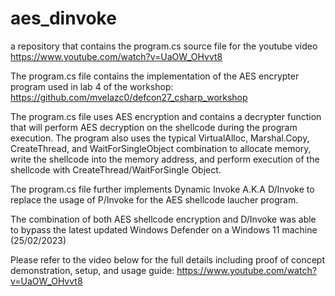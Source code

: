 # aes_dinvoke
a repository that contains the program.cs source file for the youtube video https://www.youtube.com/watch?v=UaOW_OHvvt8

The program.cs file contains the implementation of the AES encrypter program used in lab 4 of the workshop: https://github.com/mvelazc0/defcon27_csharp_workshop

The program.cs file uses AES encryption and contains a decrypter function that will perform AES decryption on the shellcode during the program execution. The program also uses the typical VirtualAlloc, Marshal.Copy, CreateThread, and WaitForSingleObject combination to allocate memory, write the shellcode into the memory address, and perform execution of the shellcode with CreateThread/WaitForSingle Object.

The program.cs file further implements Dynamic Invoke A.K.A D/Invoke to replace the usage of P/Invoke for the AES shellcode laucher program.

The combination of both AES shellcode encryption and D/Invoke was able to bypass the latest updated Windows Defender on a Windows 11 machine (25/02/2023)

Please refer to the video below for the full details including proof of concept demonstration, setup, and usage guide:
https://www.youtube.com/watch?v=UaOW_OHvvt8


